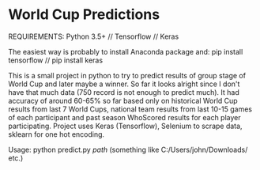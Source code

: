 # World Cup Predictions

REQUIREMENTS: 
Python 3.5+ //
Tensorflow //
Keras

The easiest way is probably to install Anaconda package and: 
pip install tensorflow //
pip install keras

This is a small project in python to try to predict results of group stage of World Cup and later maybe a winner. So far it looks alright since I don't have that much data (750 record is not enough to predict much). It had accuracy of around 60-65% so far based only on historical World Cup results from last 7 World Cups, national team results from last 10-15 games of each participant and past season WhoScored results for each player participating. Project uses Keras (Tensorflow), Selenium to scrape data, sklearn for one hot encoding.

Usage: python predict.py $path$ (something like C:/Users/john/Downloads/ etc.) 
